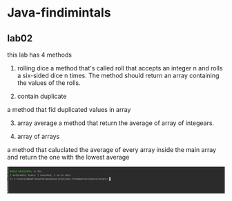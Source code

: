 # **Java-findimintals**

## lab02

this lab has 4 methods 
 
 1. rolling dice 
 a method that's called roll that accepts an integer n and rolls a six-sided dice n times. The method should return an array containing the values of the rolls.

 2. contain duplicate 

 a method that fid duplicated values in array 

 3. array average 
 a method that return the average of array of integears. 

 4. array of arrays 

 a method that caluclated the average of every array inside the main array and return the one with the lowest average 


 ![Alt text](5f82f701-7811-44a7-937c-010a78eb26f4_720.jpg)